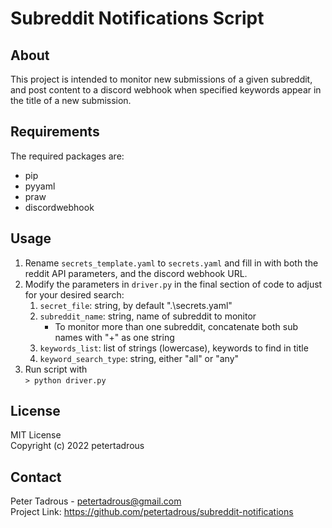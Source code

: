 # Subreddit Notifications Script

## About

This project is intended to monitor new submissions of a given subreddit, and post content to a discord webhook when specified keywords appear in the title of a new submission.

## Requirements

The required packages are:

* pip
* pyyaml
* praw
* discordwebhook

## Usage

1. Rename `secrets_template.yaml` to `secrets.yaml` and fill in with both the reddit API parameters, and the discord webhook URL.
2. Modify the parameters in `driver.py` in the final section of code to adjust for your desired search:
   1. `secret_file`: string, by default ".\secrets.yaml"
   2. `subreddit_name`: string, name of subreddit to monitor
      * To monitor more than one subreddit, concatenate both sub names with "+" as one string
   3. `keywords_list`: list of strings (lowercase), keywords to find in title
   4. `keyword_search_type`: string, either "all" or "any"
3. Run script with  
    `> python driver.py`

## License

MIT License  
Copyright (c) 2022 petertadrous

## Contact

Peter Tadrous - petertadrous@gmail.com  
Project Link: <https://github.com/petertadrous/subreddit-notifications>
